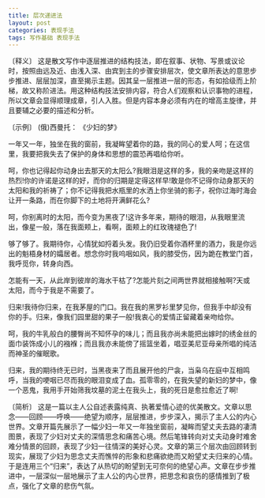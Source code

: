 ```yaml
---
title: 层次递进法
layout: post
categories: 表现手法
tags: 写作基础 表现手法
---
```


〔释义〕 这是散文写作中逐层推进的结构技法，即在叙事、状物、写景或议论时，按照由远及近、由浅入深、由宾到主的步骤安排层次，使文章所表达的意思步步推进、层层加深，直至揭示主题。因其呈一层推进一层的形态，有如拾级而上阶梯，故又称阶进法。用这种结构技法安排内容，符合人们观察和认识事物的进程，所以文章会显得顺理成章，引人入胜。但是内容本身必须有内在的增高主旋律，并且要辅之必要的描述和分析。

〔示例〕 (俄)西曼托： 《少妇的梦》

一年又一年，独坐在我的窗前，我凝眸望着你的路，我的同心的爱人呵；在这信里，我要把我失去了保护的身体和思想的震恐再唱给你听。

呵，你也记得起你动身出去那天的太阳么?我眼泪是这样的多，我的亲吻是这样的热烈!你的许诺是这样的好，而你的归期是定得这样早!敢是你不记得你动身那天的太阳和我的祈祷了；你不记得我把水瓶里的水洒上你坐骑的影子，祝你过海时海会让开一条路，而在你脚下的土地将开满鲜花么?

呵，你别离时的太阳，而今变为黑夜了!这许多年来，期待的眼泪，从我眼里流出，像星一般，落在我面颊上，看啊，面颊上的红玫瑰褪色了!

够了够了。我期待你，心情犹如捋着头发。我仍旧受着你酒杯里的酒力，我是你远出的魁梧身材的孀居者。想念你时我呜咽如风，我的膝受伤，因为跪在教堂门首，我呼觅你，转身向西。

怎能有一天，从此岸到彼岸的海水干枯了?怎能片刻之间两世界就相接触啊?天或太阳，而今于我是不需要了。

归来!我待你归来，在我茅屋的门口。我在我的黑罗衫里梦见你，但我手中却没有你的手。归来，像我们园里甜的果子一般!我衷心的爱情正留藏着亲吻给你。

呵，我的牛乳般白的腰臀尚不知怀孕的味儿；而且我亦尚未能把出嫁时的绣金丝的面巾装饰成小儿的襁褓；而且我亦未能傍了摇篮坐着，唱亚美尼亚母亲所唱的纯洁而神圣的催眠歌。

归来，我的期待终无已时，当黑夜来了而且展开他的尸衾，当枭乌在庭中互相鸣呼，当我的哽咽已尽而我的眼泪变成了血。孤零零的，在我失望的新妇的梦中，像一个恶鬼，我用手开始筛我坟墓的泥土在我头上，我的死日是愈拉愈近了啊!

〔简析〕 这是一篇以主人公自述表露纯真、执著爱情心迹的优美散文。文章以思念——回顾——呼唤——绝望为顺序，层层推进，步步深入，揭示了主人公的内心世界。文章开篇先展示了一幅少妇一年又一年独坐窗前，凝眸而望丈夫去路的凄清图景，表现了少妇对丈夫的深情思念和痛苦心境。然后笔锋转向对丈夫动身时难舍难分情景的回顾，表现了少妇一往情深的美好心灵。文章的第三个层次由回顾转到现实，展现了少妇为思念丈夫而憔悴的形象和悲痛欲绝而又盼望丈夫归来的心情。于是连用三个“归来”，表达了从热切的盼望到无可奈何的绝望心声。文章在步步推进中，一层深似一层地展示了主人公的内心世界，把思念和哀伤的感情推到了极点，强化了文章的悲伤气氛。 